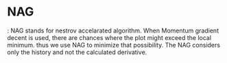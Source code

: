 # NAG
: NAG stands for nestrov accelarated algorithm. 
When Momentum gradient decent is used, there are chances where the plot might exceed the local minimum. thus we use NAG to minimize that possibility. 
The NAG considers only the history and not the calculated derivative. 
